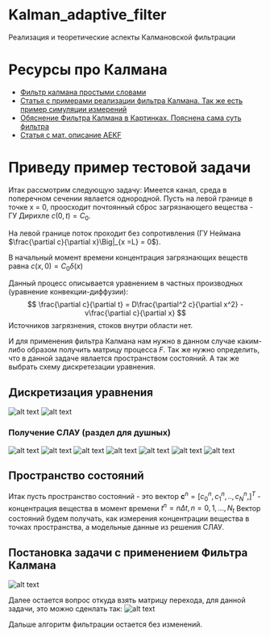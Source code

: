 # Kalman_adaptive_filter
 Реализация и теоретические аспекты Калмановской фильтрации

# Ресурсы про Калмана 

- [Фильтр калмана простыми словами](https://mp-lab.ru/filtr_kalmana_dlya_nachinayushchih/)
- [Статья с примерами реализации фильтра Калмана. Так же есть пример симуляции измерений](https://habr.com/ru/companies/singularis/articles/516798/)
- [Обяснение Фильтра Калмана в Картинках. Пояснена сама суть фильтра](https://habr.com/ru/articles/594249/)
- [Статья с мат. описание AEKF](Литература/AEKF.pdf)


# Приведу пример тестовой задачи

Итак рассмотрим следующую задачу:
Имеется канал, среда в поперечном сечении явлается однородной. Пусть на левой границе в точке x = 0, проосходит почтоянный сброс загрязнающего вещества - ГУ Дирихле $c(0,t)=C_0$. 

На левой границе поток проходит без сопротивления (ГУ Неймана $\frac{\partial c}{\partial x}\Big|_{x =L} = 0$). 

В начальный момент времени концентрация загрязнающих веществ равна $c(x, 0) = C_0\delta(x)$ 

Данный процесс описывается уравнением в частных производных (уравнение конвекции-диффузии):
$$
\frac{\partial c}{\partial t} = D\frac{\partial^2 c}{\partial x^2} - v\frac{\partial c}{\partial x}
$$
Источников загрязнения, стоков внутри области нет. 

И для применения фильтра Калмана нам нужно в данном случае каким-либо образом получить матрицу процесса $F$. Так же нужно определить, что в данной задаче явлается пространством состояний. А так же выбрать схему дискретезации уравнения. 

## Дискретизация уравнения
![alt text](image.png)
![alt text](image-1.png)

### Получение СЛАУ (раздел для душных)
![alt text](image-2.png)
![alt text](image-3.png)
![alt text](image-4.png)
![alt text](image-5.png)
![alt text](image-6.png)
![alt text](image-7.png)
![alt text](image-8.png)

## Пространство состояний
Итак пусть пространство состояний - это вектор $\mathbf{c}^{n} = [c_{0}^n,c_{1}^n,..,c_{N}^n,]^T$ - концентрация вещества в момент времени $t^n = n\Delta t, n = 0,1,...,N_{t}$
Вектор состояний будем получать, как измерения концентрации вещества в точках пространства, а модельные данные из решения СЛАУ. 

## Постановка задачи с применением Фильтра Калмана
![alt text](image-9.png)

Далее остается вопрос откуда взять матрицу перехода, для данной задачи, это можно сденлать так:
![alt text](image-10.png)

Дальше алгоритм фильтрации остается без изменений. 
